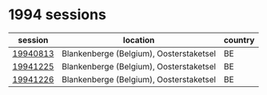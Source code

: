 # 1994 sessions

| session | location | country |
|---|---|---|
| [19940813](1994/19940813.md) | Blankenberge (Belgium), Oosterstaketsel | BE |
| [19941225](1994/19941225.md) | Blankenberge (Belgium), Oosterstaketsel | BE |
| [19941226](1994/19941226.md) | Blankenberge (Belgium), Oosterstaketsel | BE |

